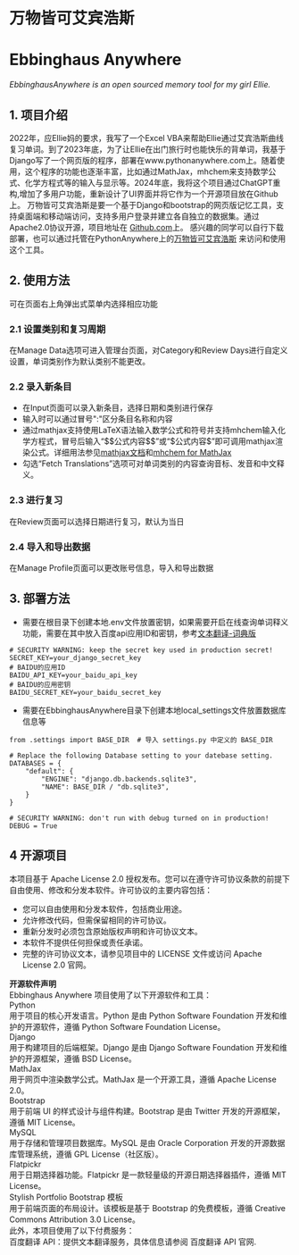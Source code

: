 # 万物皆可艾宾浩斯
# Ebbinghaus Anywhere 

*EbbinghausAnywhere is an open sourced memory tool for my girl Ellie.*

## 1. 项目介绍
2022年，应Ellie妈的要求，我写了一个Excel VBA来帮助Ellie通过艾宾浩斯曲线复习单词。到了2023年底，为了让Ellie在出门旅行时也能快乐的背单词，我基于Django写了一个网页版的程序，部署在www.pythonanywhere.com上。随着使用，这个程序的功能也逐渐丰富，比如通过MathJax，mhchem来支持数学公式、化学方程式等的输入与显示等。2024年底，我将这个项目通过ChatGPT重构,增加了多用户功能，重新设计了UI界面并将它作为一个开源项目放在Github上。
万物皆可艾宾浩斯是要一个基于Django和bootstrap的网页版记忆工具，支持桌面端和移动端访问，支持多用户登录并建立各自独立的数据集。通过Apache2.0协议开源，项目地址在 [Github.com](https://github.com/BrandonLoh/EbbinghausAnywhere)上。 感兴趣的同学可以自行下载部署，也可以通过托管在PythonAnywhere上的[万物皆可艾宾浩斯](https://Ebbinghaus.pythonanywhere.com/ "托管在PythonAnywhere上的免费网站") 来访问和使用这个工具。

## 2. 使用方法
可在页面右上角弹出式菜单内选择相应功能
### 2.1 设置类别和复习周期
在Manage Data选项可进入管理台页面，对Category和Review Days进行自定义设置，单词类别作为默认类别不能更改。
### 2.2 录入新条目
- 在Input页面可以录入新条目，选择日期和类别进行保存
- 输入时可以通过冒号":"区分条目名称和内容
- 通过mathjax支持使用LaTeX语法输入数学公式和符号并支持mhchem输入化学方程式，冒号后输入“\$\$公式内容$$”或“\$公式内容\$”即可调用mathjax渲染公式。详细用法参见[mathjax文档](https://www.osgeo.cn/mathjax/index.html)和[mhchem for MathJax](https://mhchem.github.io/MathJax-mhchem/)
- 勾选“Fetch Translations”选项可对单词类别的内容查询音标、发音和中文释义。
### 2.3 进行复习
在Review页面可以选择日期进行复习，默认为当日
### 2.4 导入和导出数据
在Manage Profile页面可以更改账号信息，导入和导出数据
## 3. 部署方法
- 需要在根目录下创建本地.env文件放置密钥，如果需要开启在线查询单词释义功能，需要在其中放入百度api应用ID和密钥，参考[文本翻译-词典版](https://cloud.baidu.com/doc/MT/s/nkqrzmbpc)
```
# SECURITY WARNING: keep the secret key used in production secret!
SECRET_KEY=your_django_secret_key
# BAIDU的应用ID
BAIDU_API_KEY=your_baidu_api_key
# BAIDU的应用密钥
BAIDU_SECRET_KEY=your_baidu_secret_key
```

- 需要在EbbinghausAnywhere目录下创建本地local_settings文件放置数据库信息等
```
from .settings import BASE_DIR  # 导入 settings.py 中定义的 BASE_DIR

# Replace the following Database setting to your datebase setting.
DATABASES = {
    "default": {
        "ENGINE": "django.db.backends.sqlite3",
        "NAME": BASE_DIR / "db.sqlite3",
    }
}

# SECURITY WARNING: don't run with debug turned on in production!
DEBUG = True
```
## 4 开源项目
本项目基于 Apache License 2.0 授权发布。您可以在遵守许可协议条款的前提下自由使用、修改和分发本软件。许可协议的主要内容包括：
- 您可以自由使用和分发本软件，包括商业用途。
- 允许修改代码，但需保留相同的许可协议。
- 重新分发时必须包含原始版权声明和许可协议文本。
- 本软件不提供任何担保或责任承诺。
- 完整的许可协议文本，请参见项目中的 LICENSE 文件或访问 Apache License 2.0 官网。

**开源软件声明**  
Ebbinghaus Anywhere 项目使用了以下开源软件和工具：  
Python  
用于项目的核心开发语言。Python 是由 Python Software Foundation 开发和维护的开源软件，遵循 Python Software Foundation License。  
Django  
用于构建项目的后端框架。Django 是由 Django Software Foundation 开发和维护的开源框架，遵循 BSD License。  
MathJax  
用于网页中渲染数学公式。MathJax 是一个开源工具，遵循 Apache License 2.0。  
Bootstrap  
用于前端 UI 的样式设计与组件构建。Bootstrap 是由 Twitter 开发的开源框架，遵循 MIT License。  
MySQL  
用于存储和管理项目数据库。MySQL 是由 Oracle Corporation 开发的开源数据库管理系统，遵循 GPL License（社区版）。  
Flatpickr  
用于日期选择器功能。Flatpickr 是一款轻量级的开源日期选择器插件，遵循 MIT License。  
Stylish Portfolio Bootstrap 模板  
用于前端页面的布局设计。该模板是基于 Bootstrap 的免费模板，遵循 Creative Commons Attribution 3.0 License。  
此外，本项目使用了以下付费服务：  
百度翻译 API：提供文本翻译服务，具体信息请参阅 百度翻译 API 官网.
